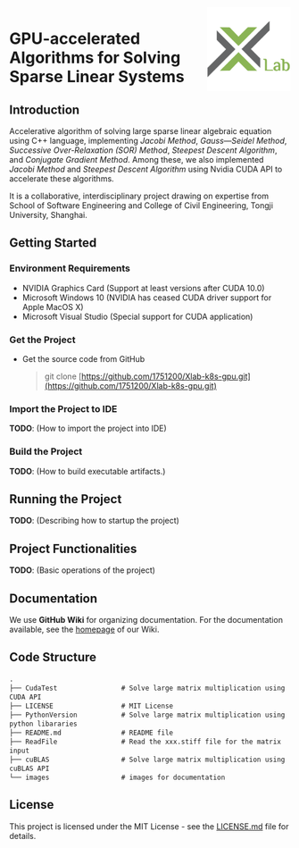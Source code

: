<img align="right" width="150" src="images/logo.png"/>

# GPU-accelerated Algorithms for Solving Sparse Linear Systems

## Introduction

Accelerative algorithm of solving large sparse linear algebraic equation using C++ language, implementing *Jacobi Method*, *Gauss—Seidel Method*, *Successive Over-Relaxation (SOR) Method*, *Steepest Descent Algorithm*, and *Conjugate Gradient Method*. Among these, we also implemented *Jacobi Method* and *Steepest Descent Algorithm* using Nvidia CUDA API to accelerate these algorithms.

It is a collaborative, interdisciplinary project drawing on expertise from School of Software Engineering and College of Civil Engineering, Tongji University, Shanghai.

## Getting Started

### Environment Requirements

- NVIDIA Graphics Card (Support at least versions after CUDA 10.0)
- Microsoft Windows 10 (NVIDIA has ceased CUDA driver support for Apple MacOS X)
- Microsoft Visual Studio (Special support for CUDA application)

### Get the Project

- Get the source code from GitHub

    > git clone [https://github.com/1751200/Xlab-k8s-gpu.git](https://github.com/1751200/Xlab-k8s-gpu.git)

### Import the Project to IDE

**TODO**: (How to import the project into IDE)

### Build the Project

**TODO**: (How to build executable artifacts.)

## Running the Project

**TODO**: (Describing how to startup the project)

## Project Functionalities

**TODO**: (Basic operations of the project)

## Documentation

We use **GitHub Wiki** for organizing documentation. For the documentation available, see the [homepage](https://github.com/1751200/Xlab-k8s-gpu/wiki) of our Wiki.

## Code Structure

```
.
├── CudaTest				# Solve large matrix multiplication using CUDA API
├── LICENSE					# MIT License
├── PythonVersion			# Solve large matrix multiplication using python libararies
├── README.md				# README file
├── ReadFile				# Read the xxx.stiff file for the matrix input
├── cuBLAS					# Solve large matrix multiplication using cuBLAS API
└── images					# images for documentation
```

## License

This project is licensed under the MIT License - see the [LICENSE.md](https://github.com/1751200/Xlab-k8s-gpu/blob/master/LICENSE) file for details.

